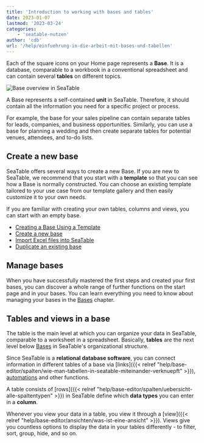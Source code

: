 ```yaml
---
title: 'Introduction to working with bases and tables'
date: 2023-01-07
lastmod: '2023-03-24'
categories:
    - 'seatable-nutzen'
author: 'cdb'
url: '/help/einfuehrung-in-die-arbeit-mit-bases-und-tabellen'
---
```


Each of the square icons on your Home page represents a **Base**. It is a database, comparable to a workbook in a conventional spreadsheet and can contain several **tables** on different topics.

![Base overview in SeaTable](https://seatable.io/wp-content/uploads/2023/01/base-overview.png)

A Base represents a self-contained **unit** in SeaTable. Therefore, it should contain all the information you need for a specific project or process.

For example, the base for your sales pipeline can contain separate tables for leads, companies, and business opportunities. Similarly, you can use a base for planning a wedding and then create separate tables for potential venues, attendees, and to-do lists.

## Create a new base

SeaTable offers several ways to create a new Base. If you are new to SeaTable, we recommend that you start with a **template** so that you can see how a Base is normally constructed. You can choose an existing template tailored to your use case from our template gallery and then easily customize it to your own needs.

If you are familiar with creating your own tables, columns and views, you can start with an empty base.

- [Creating a Base Using a Template](https://seatable.io/en/docs/bases-verwalten/anlegen-einer-base-mithilfe-einer-vorlage/)
- [Create a new base](https://seatable.io/en/docs/bases-verwalten/eine-neue-base-erstellen/)
- [Import Excel files into SeaTable](https://seatable.io/en/docs/import-von-daten/import-von-excel-dateien-in-seatable/)
- [Duplicate an existing base](https://seatable.io/en/docs/bases-verwalten/duplizieren-einer-bestehenden-base/)

## Manage bases

When you have successfully mastered the first steps and created your first bases, you can discover a whole range of further functions on the start page and in your bases. You can learn everything you need to know about managing your bases in the [Bases](https://seatable.io/en/docs/arbeiten-mit-bases/bases/) chapter.

## Tables and views in a base

The table is the main level at which you can organize your data in SeaTable, comparable to a worksheet in a spreadsheet. Basically, **tables** are the next level below [Bases](https://seatable.io/en/docs/arbeiten-mit-bases/bases/) in SeaTable's organizational structure.

Since SeaTable is a **relational database software**, you can connect information in different tables of a base via [links]({{< relref "help/base-editor/spalten/wie-man-tabellen-in-seatable-miteinander-verknuepft" >}}), [automations](https://seatable.io/en/docs/beispiel-automationen/eintraege-in-andere-tabellen-per-automation-hinzufuegen/) and other functions.

A table consists of [rows]({{< relref "help/base-editor/spalten/uebersicht-alle-spaltentypen" >}}) in SeaTable define which **data types** you can enter in a **column**.

Whenever you view your data in a table, you view it through a [view]({{< relref "help/base-editor/ansichten/was-ist-eine-ansicht" >}}). Views give you countless options to display the data in your tables differently - to filter, sort, group, hide, and so on.
